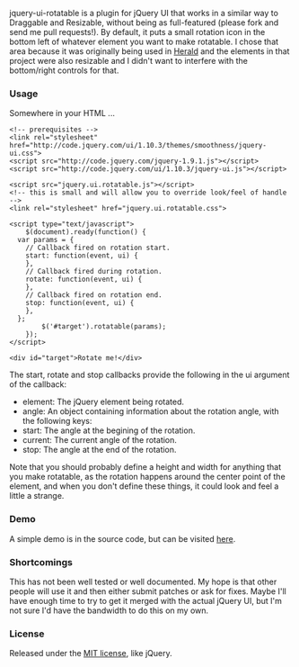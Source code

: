 jquery-ui-rotatable is a plugin for jQuery UI that works in a similar way to Draggable and Resizable, without being as full-featured (please fork and send me pull requests!). By default, it puts a small rotation icon in the bottom left of whatever element you want to make rotatable. I chose that area because it was originally being used in [Herald](https://github.com/godswearhats/herald) and the elements in that project were also resizable and I didn't want to interfere with the bottom/right controls for that.

### Usage

Somewhere in your HTML ...

	<!-- prerequisites -->
	<link rel="stylesheet" href="http://code.jquery.com/ui/1.10.3/themes/smoothness/jquery-ui.css">
	<script src="http://code.jquery.com/jquery-1.9.1.js"></script>
	<script src="http://code.jquery.com/ui/1.10.3/jquery-ui.js"></script>
	
	<script src="jquery.ui.rotatable.js"></script>
	<!-- this is small and will allow you to override look/feel of handle -->
	<link rel="stylesheet" href="jquery.ui.rotatable.css">
	
	<script type="text/javascript">
		$(document).ready(function() {
      var params = {
        // Callback fired on rotation start.
        start: function(event, ui) {
        },
        // Callback fired during rotation.
        rotate: function(event, ui) {
        },
        // Callback fired on rotation end.
        stop: function(event, ui) {
        },
      };
			$('#target').rotatable(params);
		});
	</script>
	
	<div id="target">Rotate me!</div>

The start, rotate and stop callbacks provide the following in the ui argument of the callback:
 * element: The jQuery element being rotated.
 * angle: An object containing information about the rotation angle, with the following keys:
  * start: The angle at the begining of the rotation.
  * current: The current angle of the rotation.
  * stop: The angle at the end of the rotation.

Note that you should probably define a height and width for anything that you make rotatable, as the rotation happens around the center point of the element, and when you don't define these things, it could look and feel a little a strange.

### Demo

A simple demo is in the source code, but can be visited [here](http://godswearhats.com/jquery-ui-rotatable/demo.html).

### Shortcomings

This has not been well tested or well documented. My hope is that other people will use it and then either submit patches or ask for fixes. Maybe I'll have enough time to try to get it merged with the actual jQuery UI, but I'm not sure I'd have the bandwidth to do this on my own.

### License

Released under the [MIT license](http://jquery.org/license), like jQuery. 
